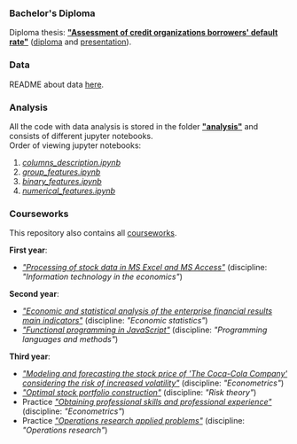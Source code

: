 ### Bachelor's Diploma
Diploma thesis: [**"Assessment of credit organizations borrowers' default rate"**](https://github.com/dayyass/bachelor_diploma/blob/main/diploma.pdf) ([diploma](https://github.com/dayyass/bachelor_diploma/blob/main/diploma.pdf) and [presentation](https://github.com/dayyass/bachelor_diploma/blob/main/presentation.pdf)).<br>

### Data
README about data [here](./analysis/README.md).

### Analysis
All the code with data analysis is stored in the folder [**"analysis"**](analysis) and consists of different jupyter notebooks.<br>
Order of viewing jupyter notebooks:
1. [*columns_description.ipynb*](analysis/columns_description.ipynb)
1. [*group_features.ipynb*](analysis/group_features.ipynb)
1. [*binary_features.ipynb*](analysis/binary_features.ipynb)
1. [*numerical_features.ipynb*](analysis/numerical_features.ipynb)

### Courseworks
This repository also contains all [courseworks](./courseworks).

**First year**:
- [*"Processing of stock data in MS Excel and MS Access"*](courseworks/1_information_technology_in_economics) (discipline: *"Information technology in the economics"*)

**Second year**:
- [*"Economic and statistical analysis of the enterprise financial results main indicators"*](courseworks/2_economic_statistics) (discipline: *"Economic statistics"*)
- [*"Functional programming in JavaScript"*](courseworks/2_programming_languages_and_methods) (discipline: *"Programming languages and methods"*)

**Third year**:
- [*"Modeling and forecasting the stock price of 'The Coca-Cola Company' considering the risk of increased volatility"*](courseworks/3_econometrics) (discipline: *"Econometrics"*)
- [*"Optimal stock portfolio construction"*](courseworks/3_risk_theory) (discipline: *"Risk theory"*)
- Practice [*"Obtaining professional skills and professional experience"*](courseworks/3_practice_econometrics) (discipline: *"Econometrics"*)
- Practice [*"Operations research applied problems"*](courseworks/3_practice_operations_research_models) (discipline: *"Operations research"*)
